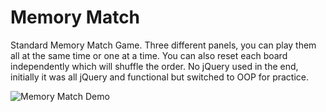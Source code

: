# Memory Match

Standard Memory Match Game. Three different panels, you can play them all at the same time or one at a time.
You can also reset each board independently which will shuffle the order. No jQuery used in the end, initially it was all
jQuery and functional but switched to OOP for practice.

![Memory Match Demo](/demo/demo.gif)
